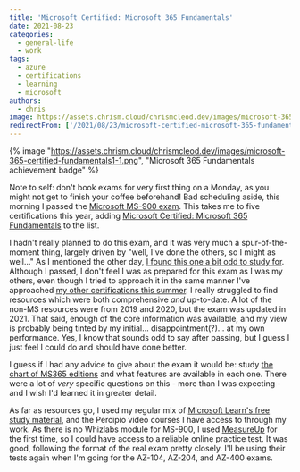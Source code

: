 ```yaml
---
title: 'Microsoft Certified: Microsoft 365 Fundamentals'
date: 2021-08-23
categories:
  - general-life
  - work
tags:
  - azure
  - certifications
  - learning
  - microsoft
authors:
  - chris
image: https://assets.chrism.cloud/chrismcleod.dev/images/microsoft-365-certified-fundamentals1-1.png
redirectFrom: ['/2021/08/23/microsoft-certified-microsoft-365-fundamentals/']
---
```


{% image "https://assets.chrism.cloud/chrismcleod.dev/images/microsoft-365-certified-fundamentals1-1.png", "Microsoft 365 Fundamentals achievement badge" %}

Note to self: don't book exams for very first thing on a Monday, as you might not get to finish your coffee beforehand! Bad scheduling aside, this morning I passed the [Microsoft MS-900 exam](https://docs.microsoft.com/en-gb/learn/certifications/exams/ms-900). This takes me to five certifications this year, adding [Microsoft Certified: Microsoft 365 Fundamentals](https://www.credly.com/earner/earned/badge/0fc01218-224c-4e42-8905-08ed56bd78c8) to the list.

I hadn't really planned to do this exam, and it was very much a spur-of-the-moment thing, largely driven by "well, I've done the others, so I might as well…" As I mentioned the other day, [I found this one a bit odd to study for](https://chrismcleod.dev/2021/08/19/varying-degrees-of-depth/). Although I passed, I don't feel I was as prepared for this exam as I was my others, even though I tried to approach it in the same manner I've approached [my other certifications this summer](https://chrismcleod.dev/2021/05/21/summer-of-certifications/). I really struggled to find resources which were both comprehensive _and_ up-to-date. A lot of the non-MS resources were from 2019 and 2020, but the exam was updated in 2021. That said, enough of the core information was available, and my view is probably being tinted by my initial… disappointment(?)… at my own performance. Yes, I know that sounds odd to say after passing, but I guess I just feel I could do and should have done better.

I guess if I had any advice to give about the exam it would be: study [the chart of MS365 editions](https://lazyadmin.nl/compare-microsoft-office-365-plans/) and what features are available in each one. There were a lot of _very_ specific questions on this - more than I was expecting - and I wish I'd learned it in greater detail.

As far as resources go, I used my regular mix of [Microsoft Learn's free study material](https://docs.microsoft.com/en-gb/learn/certifications/microsoft-365-fundamentals/), and the Percipio video courses I have access to through my work. As there is no Whizlabs module for MS-900, I used [MeasureUp](https://www.measureup.com/?awraf=75194C96120D3EA94F6A) for the first time, so I could have access to a reliable online practice test. It was good, following the format of the real exam pretty closely. I'll be using their tests again when I'm going for the AZ-104, AZ-204, and AZ-400 exams.

